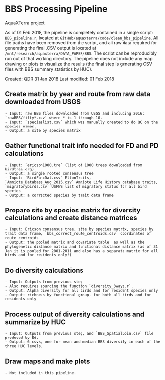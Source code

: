 # BBS Processing Pipeline

AquaXTerra project

As of 01 Feb 2018, the pipeline is completely contained in a single script: `BBS_pipeline.r`, located at `GitHub/aquaxterra/code/clean_bbs_pipeline`. All file paths have been removed from the script, and all raw data required for generating the final .CSV output is located at `/mnt/research/aquaxterra/DATA_PAPER/BBS`. The script can be reproducibly run out of that working directory. The pipeline does not include any map drawing or plots to visualize the results (the final step is generating CSV files with BBS summary statistics by HUC).

Created: QDR 31 Jan 2018
Last modified: 01 Feb 2018

## Create matrix by year and route from raw data downloaded from USGS

	- Input: raw BBS files downloaded from USGS and including 2016: `rawBBS/fifty*.csv` where * is 1 through 10.
	- Input: `specieslist.csv` which was manually created to do QC on the species names.
	- Output: a site by species matrix

## Gather functional trait info needed for FD and PD calculations

	- Input: `ericson1000.tre` (list of 1000 trees downloaded from birdtree.org)
	- Output: a single rooted consensus tree
	- Input: `BirdFuncDat.csv` EltonTraits, `Amniote_Database_Aug_2015.csv` Amniote Life History database traits, `migratorybirds.csv` USFWS list of migratory status for all bird species
	- Output: a corrected species by trait data frame

## Prepare site by species matrix for diversity calculations and create distance matrices

	- Input: Ericson consensus tree, site by species matrix, species by trait data frame, `bbs_correct_route_centroids.csv` coordinates of route centroids
	- Output: the pooled matrix and covariate table  as well as the phylogenetic distance matrix and functional distance matrix (as of 31 Jan it is pooled for 2001-2011 and also has a separate matrix for all birds and for residents only!)

## Do diversity calculations

	- Input: Outputs from previous step
	- Also requires sourcing the function `diversity_3ways.r`.
	- Output: Alpha diversity for all birds and for resident species only
	- Output: richness by functional group, for both all birds and for residents only 

## Process output of diversity calculations and summarize by HUC

	- Input: Outputs from previous step, and `BBS_SpatialJoin.csv` file produced by Ed.
	- Output: 6 csvs, one for mean and median BBS diversity in each of the three HUC levels.

## Draw maps and make plots
	
	- Not included in this pipeline.

